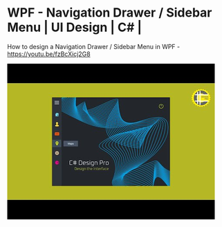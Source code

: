 # WPF - Navigation Drawer / Sidebar Menu | UI Design | C# |

How to design a Navigation Drawer / Sidebar Menu in WPF - https://youtu.be/fzBcXicj2G8

![](Images/Navigation%20Drawer%20Image.jpg)
